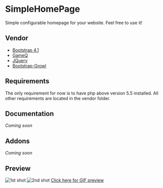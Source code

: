 # SimpleHomePage
Simple configurable homepage for your website. Feel free to use it!

## Vendor
* [Bootstrap 4.1](https://getbootstrap.com/)
* [GameQ](https://github.com/Austinb/GameQ)
* [JQuery](https://jquery.com/)
* [Bootstrap-Growl](https://github.com/ifightcrime/bootstrap-growl)

## Requirements
The only requirement for now is to have php above version 5.5 installed. All other requirements are located in the vendor folder.

## Documentation
*Coming soon*

## Addons
*Coming soon*

## Preview
![1st shot](https://i.imgur.com/e4wKhL8.jpg)
![2nd shot](https://i.imgur.com/fDUhDo8.png)
[Click here for GIF preview](https://i.imgur.com/tFOXSr8.gifv)
